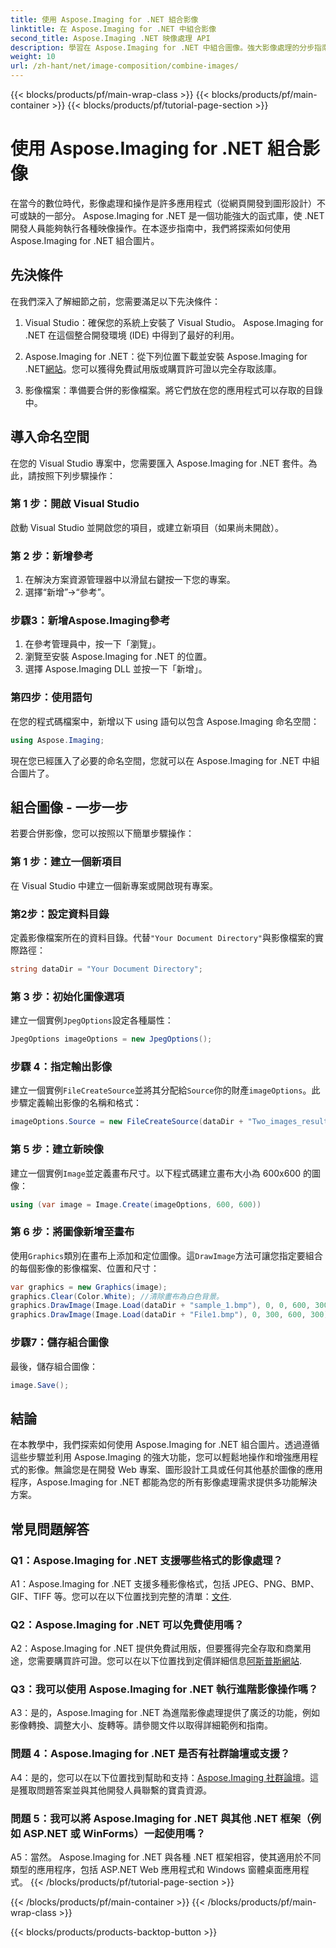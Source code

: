 ```yaml
---
title: 使用 Aspose.Imaging for .NET 組合影像
linktitle: 在 Aspose.Imaging for .NET 中組合影像
second_title: Aspose.Imaging .NET 映像處理 API
description: 學習在 Aspose.Imaging for .NET 中組合圖像。強大影像處理的分步指南。
weight: 10
url: /zh-hant/net/image-composition/combine-images/
---
```


{{< blocks/products/pf/main-wrap-class >}}
{{< blocks/products/pf/main-container >}}
{{< blocks/products/pf/tutorial-page-section >}}

# 使用 Aspose.Imaging for .NET 組合影像

在當今的數位時代，影像處理和操作是許多應用程式（從網頁開發到圖形設計）不可或缺的一部分。 Aspose.Imaging for .NET 是一個功能強大的函式庫，使 .NET 開發人員能夠執行各種映像操作。在本逐步指南中，我們將探索如何使用 Aspose.Imaging for .NET 組合圖片。 

## 先決條件

在我們深入了解細節之前，您需要滿足以下先決條件：

1. Visual Studio：確保您的系統上安裝了 Visual Studio。 Aspose.Imaging for .NET 在這個整合開發環境 (IDE) 中得到了最好的利用。

2.  Aspose.Imaging for .NET：從下列位置下載並安裝 Aspose.Imaging for .NET[網站](https://releases.aspose.com/imaging/net/)。您可以獲得免費試用版或購買許可證以完全存取該庫。

3. 影像檔案：準備要合併的影像檔案。將它們放在您的應用程式可以存取的目錄中。

## 導入命名空間

在您的 Visual Studio 專案中，您需要匯入 Aspose.Imaging for .NET 套件。為此，請按照下列步驟操作：

### 第 1 步：開啟 Visual Studio

啟動 Visual Studio 並開啟您的項目，或建立新項目（如果尚未開啟）。

### 第 2 步：新增參考

1. 在解決方案資源管理器中以滑鼠右鍵按一下您的專案。
2. 選擇“新增”->“參考”。

### 步驟3：新增Aspose.Imaging參考

1. 在參考管理員中，按一下「瀏覽」。
2. 瀏覽至安裝 Aspose.Imaging for .NET 的位置。
3. 選擇 Aspose.Imaging DLL 並按一下「新增」。

### 第四步：使用語句

在您的程式碼檔案中，新增以下 using 語句以包含 Aspose.Imaging 命名空間：

```csharp
using Aspose.Imaging;
```

現在您已經匯入了必要的命名空間，您就可以在 Aspose.Imaging for .NET 中組合圖片了。

## 組合圖像 - 一步一步

若要合併影像，您可以按照以下簡單步驟操作：

### 第 1 步：建立一個新項目

在 Visual Studio 中建立一個新專案或開啟現有專案。

### 第2步：設定資料目錄

定義影像檔案所在的資料目錄。代替`"Your Document Directory"`與影像檔案的實際路徑：

```csharp
string dataDir = "Your Document Directory";
```

### 第 3 步：初始化圖像選項

建立一個實例`JpegOptions`設定各種屬性：

```csharp
JpegOptions imageOptions = new JpegOptions();
```

### 步驟 4：指定輸出影像

建立一個實例`FileCreateSource`並將其分配給`Source`你的財產`imageOptions`。此步驟定義輸出影像的名稱和格式：

```csharp
imageOptions.Source = new FileCreateSource(dataDir + "Two_images_result_out.bmp", false);
```

### 第 5 步：建立新映像

建立一個實例`Image`並定義畫布尺寸。以下程式碼建立畫布大小為 600x600 的圖像：

```csharp
using (var image = Image.Create(imageOptions, 600, 600))
```

### 第 6 步：將圖像新增至畫布

使用`Graphics`類別在畫布上添加和定位圖像。這`DrawImage`方法可讓您指定要組合的每個影像的影像檔案、位置和尺寸：

```csharp
var graphics = new Graphics(image);
graphics.Clear(Color.White); //清除畫布為白色背景。
graphics.DrawImage(Image.Load(dataDir + "sample_1.bmp"), 0, 0, 600, 300); //第一張圖片。
graphics.DrawImage(Image.Load(dataDir + "File1.bmp"), 0, 300, 600, 300);    //第二張圖片。
```

### 步驟7：儲存組合圖像

最後，儲存組合圖像：

```csharp
image.Save();
```

## 結論

在本教學中，我們探索如何使用 Aspose.Imaging for .NET 組合圖片。透過遵循這些步驟並利用 Aspose.Imaging 的強大功能，您可以輕鬆地操作和增強應用程式的影像。無論您是在開發 Web 專案、圖形設計工具或任何其他基於圖像的應用程序，Aspose.Imaging for .NET 都能為您的所有影像處理需求提供多功能解決方案。

## 常見問題解答

### Q1：Aspose.Imaging for .NET 支援哪些格式的影像處理？

 A1：Aspose.Imaging for .NET 支援多種影像格式，包括 JPEG、PNG、BMP、GIF、TIFF 等。您可以在以下位置找到完整的清單：[文件](https://reference.aspose.com/imaging/net/).

### Q2：Aspose.Imaging for .NET 可以免費使用嗎？

 A2：Aspose.Imaging for .NET 提供免費試用版，但要獲得完全存取和商業用途，您需要購買許可證。您可以在以下位置找到定價詳細信息[阿斯普斯網站](https://purchase.aspose.com/buy).

### Q3：我可以使用 Aspose.Imaging for .NET 執行進階影像操作嗎？

A3：是的，Aspose.Imaging for .NET 為進階影像處理提供了廣泛的功能，例如影像轉換、調整大小、旋轉等。請參閱文件以取得詳細範例和指南。

### 問題 4：Aspose.Imaging for .NET 是否有社群論壇或支援？

 A4：是的，您可以在以下位置找到幫助和支持：[Aspose.Imaging 社群論壇](https://forum.aspose.com/)。這是獲取問題答案並與其他開發人員聯繫的寶貴資源。

### 問題 5：我可以將 Aspose.Imaging for .NET 與其他 .NET 框架（例如 ASP.NET 或 WinForms）一起使用嗎？

A5：當然。 Aspose.Imaging for .NET 與各種 .NET 框架相容，使其適用於不同類型的應用程序，包括 ASP.NET Web 應用程式和 Windows 窗體桌面應用程式。
{{< /blocks/products/pf/tutorial-page-section >}}

{{< /blocks/products/pf/main-container >}}
{{< /blocks/products/pf/main-wrap-class >}}

{{< blocks/products/products-backtop-button >}}
